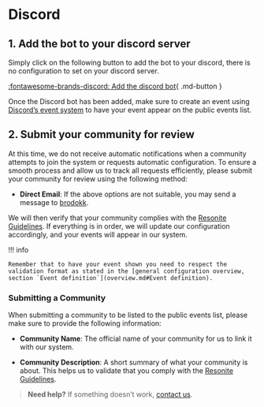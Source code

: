 # Discord

## **1. Add the bot to your discord server**

Simply click on the following button to add the bot to your discord, there is no configuration to set on your discord server.

[:fontawesome-brands-discord: Add the discord bot](https://discord.com/oauth2/authorize?client_id=968246885628391534){ .md-button }

Once the Discord bot has been added, make sure to create an event using [Discord’s event system](https://support.discord.com/hc/en-us/articles/4409494125719-Scheduled-Events) to have your event appear on the public events list.

## **2. Submit your community for review**

At this time, we do not receive automatic notifications when a community attempts to join the system or requests automatic configuration. To ensure a smooth process and allow us to track all requests efficiently, please submit your community for review using the following method:

*   **Direct Email**: If the above options are not suitable, you may send a message to [brodokk](mailto:brodokk@resonite-communities.com).

We will then verify that your community complies with the [Resonite Guidelines](https://resonite.com/policies/Guidelines.html). If everything is in order, we will update our configuration accordingly, and your events will appear in our system.

!!! info

    Remember that to have your event shown you need to respect the validation format as stated in the [general configuration overview, section `Event definition`](overview.md#Event definition).

### Submitting a Community

When submitting a community to be listed to the public events list, please make sure to provide the following information:

- **Community Name**: The official name of your community for us to link it with our system.

- **Community Description**: A short summary of what your community is about. This helps us to validate that you comply with the [Resonite Guidelines](https://resonite.com/policies/Guidelines.html).


> **Need help?** If something doesn’t work, [contact us](/support).

